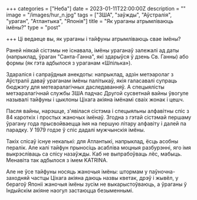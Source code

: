 +++
categories = ["Неба"]
date = 2023-01-11T22:00:00Z
description = ""
image = "/images/hur_n.jpg"
tags = ["ЗША", "заўжды", "Аўстралія", "ураган", "Атлантыка", "Японія"]
title = "Як ураганы атрымліваюць імёны?"
type = "post"

+++
Ці ведаеце вы, як ураганы і тайфуны атрымліваюць свае імёны?

Раней ніякай сістэмы не існавала, імёны ураганаў залежалі ад даты (напрыклад, ўраган "Санта-Ганна", які здарыўся ў дзень Св. Ганны) або формы (як гэта адбылося з ураганам «Шпілька»).

Здараліся і сапраўдныя анекдоты: напрыклад, адзін метэаролаг з Аўстраліі даваў ураганам імёны палітыкаў, якія галасавалі супраць бюджэту для метеаралагiчных даследаванняў. А спецыялісты метэаралагічнай службы ЗША падчас Другой сусветнай вайны ўвогуле называлі тайфуны і цыклоны Ціхага акіяна імёнамі сваіх жонак і цешч.

Пасля вайны, нарэшце, з'явілася сістэма і спецыяльны алфавітны спіс з 84 кароткіх і простых жаночых імёнаў. Згодна з гэтай сістэмай першаму ўрагану года прысвойваецца імя на першую літару алфавіту і далей па парадку. У 1979 годзе ў спіс дадалі мужчынскія імёны.

Такіх спісаў існуе некалькі: для Атлантыкі, напрыклад, ёсць асобны пералік. Але калі тайфун прыносіць асабліва моцныя разбурэнні, яго імя выкрэсліваць са спісу назаўжды. Каб не выпрабоўваць лёс, мабыць. Менавіта так адбылося з імем KATRINA.

Але не ўсе тайфуны носяць жаночыя імёны: штормам у паўночна-заходняй частцы Ціхага акіяна даюць назвы кветак, дрэў і жывёл, у берагоў Японіі жаночыя імёны зусім не выкарыстоўваюць, а ўраганы ў Індыйскім акіяне наогул застаюцца безыменнымі.

